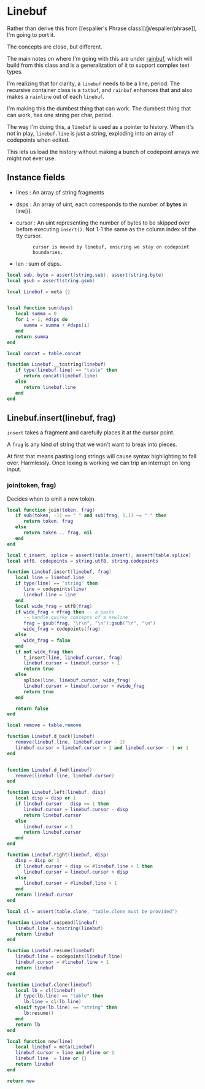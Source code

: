 # Linebuf


Rather than derive this from [[espalier's Phrase class][@/espalier/phrase]],
I'm going to port it.


The concepts are close, but different.


The main notes on where I'm going with this are under [rainbuf](rainbuf),
which will build from this class and is a generalization of it to support
complex text types.


I'm realizing that for clarity, a ``linebuf`` needs to be a line, period.  The
recursive container class is a ``txtbuf``, and ``rainbuf`` enhances that and
also makes a ``rainline`` out of each ``linebuf``.


I'm making this the dumbest thing that can work. The dumbest thing that can
work, has one string per char, period.


The way I'm doing this, a ``linebuf`` is used as a pointer to history.  When
it's not in play, ``linebuf.line`` is just a string, exploding into an array
of codepoints when edited.


This lets us load the history without making a bunch of codepoint arrays we
might not ever use.

## Instance fields

- lines :  An array of string fragments
- dsps  :  An array of uint, each corresponds to the number of **bytes**
          in line[i].


- cursor :  An uint representing the number of bytes to be skipped over
            before executing ``insert()``.  Not 1-1 the same as the column
            index of the tty cursor.


            cursor is moved by linebuf, ensuring we stay on codepoint
            boundaries.


- len  : sum of dsps.
```lua
local sub, byte = assert(string.sub), assert(string.byte)
local gsub = assert(string.gsub)
```
```lua
local Linebuf = meta {}
```
```lua

local function sum(dsps)
   local summa = 0
   for i = 1, #dsps do
      summa = summa + #dsps[i]
   end
   return summa
end

local concat = table.concat

function Linebuf.__tostring(linebuf)
   if type(linebuf.line) == "table" then
      return concat(linebuf.line)
   else
      return linebuf.line
   end
end
```
## Linebuf.insert(linebuf, frag)

``insert`` takes a fragment and carefully places it at the cursor point.


A ``frag`` is any kind of string that we won't want to break into pieces.


At first that means pasting long strings will cause syntax highlighting to
fall over. Harmlessly.  Once lexing is working we can trip an interrupt on
long input.


### join(token, frag)

Decides when to emit a new token.

```lua
local function join(token, frag)
   if sub(token, -1) == " " and sub(frag, 1,1) ~= " " then
      return token, frag
   else
      return token .. frag, nil
   end
end

local t_insert, splice = assert(table.insert), assert(table.splice)
local utf8, codepoints = string.utf8, string.codepoints

function Linebuf.insert(linebuf, frag)
   local line = linebuf.line
   if type(line) == "string" then
      line = codepoints(line)
      linebuf.line = line
   end
   local wide_frag = utf8(frag)
   if wide_frag < #frag then -- a paste
      -- handle quirky concepts of a newline
      frag = gsub(frag, "\r\n", "\n"):gsub("\r", "\n")
      wide_frag = codepoints(frag)
   else
      wide_frag = false
   end
   if not wide_frag then
      t_insert(line, linebuf.cursor, frag)
      linebuf.cursor = linebuf.cursor + 1
      return true
   else
      splice(line, linebuf.cursor, wide_frag)
      linebuf.cursor = linebuf.cursor + #wide_frag
      return true
   end

   return false
end

local remove = table.remove

function Linebuf.d_back(linebuf)
   remove(linebuf.line, linebuf.cursor - 1)
   linebuf.cursor = linebuf.cursor > 1 and linebuf.cursor - 1 or 1
end


function Linebuf.d_fwd(linebuf)
   remove(linebuf.line, linebuf.cursor)
end

function Linebuf.left(linebuf, disp)
   local disp = disp or 1
   if linebuf.cursor - disp >= 1 then
      linebuf.cursor = linebuf.cursor - disp
      return linebuf.cursor
   else
      linebuf.cursor = 1
      return linebuf.cursor
   end
end

function Linebuf.right(linebuf, disp)
   disp = disp or 1
   if linebuf.cursor + disp <= #linebuf.line + 1 then
      linebuf.cursor = linebuf.cursor + disp
   else
      linebuf.cursor = #linebuf.line + 1
   end
   return linebuf.cursor
end
```
```lua
local cl = assert(table.clone, "table.clone must be provided")

function Linebuf.suspend(linebuf)
   linebuf.line = tostring(linebuf)
   return linebuf
end

function Linebuf.resume(linebuf)
   linebuf.line = codepoints(linebuf.line)
   linebuf.cursor = #linebuf.line + 1
   return linebuf
end
```
```lua
function Linebuf.clone(linebuf)
   local lb = cl(linebuf)
   if type(lb.line) == "table" then
      lb.line = cl(lb.line)
   elseif type(lb.line) == "string" then
      lb:resume()
   end
   return lb
end
```
```lua
local function new(line)
   local linebuf = meta(Linebuf)
   linebuf.cursor = line and #line or 1
   linebuf.line  = line or {}
   return linebuf
end
```
```lua
return new
```
